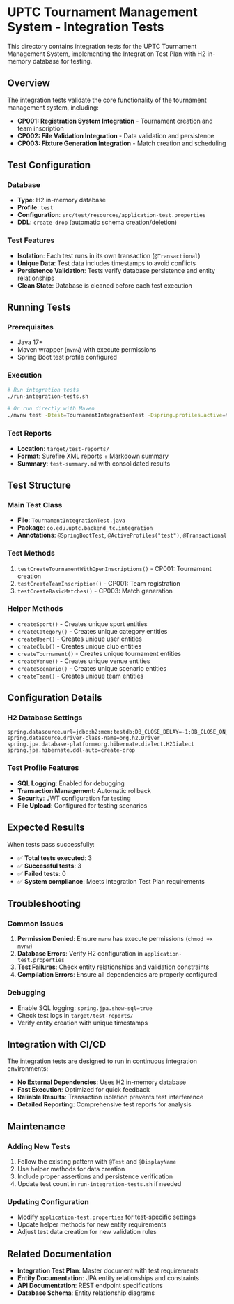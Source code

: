 # UPTC Tournament Management System - Integration Tests

This directory contains integration tests for the UPTC Tournament Management System, implementing the Integration Test Plan with H2 in-memory database for testing.

## Overview

The integration tests validate the core functionality of the tournament management system, including:

- **CP001: Registration System Integration** - Tournament creation and team inscription
- **CP002: File Validation Integration** - Data validation and persistence
- **CP003: Fixture Generation Integration** - Match creation and scheduling

## Test Configuration

### Database
- **Type**: H2 in-memory database
- **Profile**: `test`
- **Configuration**: `src/test/resources/application-test.properties`
- **DDL**: `create-drop` (automatic schema creation/deletion)

### Test Features
- **Isolation**: Each test runs in its own transaction (`@Transactional`)
- **Unique Data**: Test data includes timestamps to avoid conflicts
- **Persistence Validation**: Tests verify database persistence and entity relationships
- **Clean State**: Database is cleaned before each test execution

## Running Tests

### Prerequisites
- Java 17+
- Maven wrapper (`mvnw`) with execute permissions
- Spring Boot test profile configured

### Execution
```bash
# Run integration tests
./run-integration-tests.sh

# Or run directly with Maven
./mvnw test -Dtest=TournamentIntegrationTest -Dspring.profiles.active=test
```

### Test Reports
- **Location**: `target/test-reports/`
- **Format**: Surefire XML reports + Markdown summary
- **Summary**: `test-summary.md` with consolidated results

## Test Structure

### Main Test Class
- **File**: `TournamentIntegrationTest.java`
- **Package**: `co.edu.uptc.backend_tc.integration`
- **Annotations**: `@SpringBootTest`, `@ActiveProfiles("test")`, `@Transactional`

### Test Methods
1. `testCreateTournamentWithOpenInscriptions()` - CP001: Tournament creation
2. `testCreateTeamInscription()` - CP001: Team registration
3. `testCreateBasicMatches()` - CP003: Match generation

### Helper Methods
- `createSport()` - Creates unique sport entities
- `createCategory()` - Creates unique category entities
- `createUser()` - Creates unique user entities
- `createClub()` - Creates unique club entities
- `createTournament()` - Creates unique tournament entities
- `createVenue()` - Creates unique venue entities
- `createScenario()` - Creates unique scenario entities
- `createTeam()` - Creates unique team entities

## Configuration Details

### H2 Database Settings
```properties
spring.datasource.url=jdbc:h2:mem:testdb;DB_CLOSE_DELAY=-1;DB_CLOSE_ON_EXIT=FALSE
spring.datasource.driver-class-name=org.h2.Driver
spring.jpa.database-platform=org.hibernate.dialect.H2Dialect
spring.jpa.hibernate.ddl-auto=create-drop
```

### Test Profile Features
- **SQL Logging**: Enabled for debugging
- **Transaction Management**: Automatic rollback
- **Security**: JWT configuration for testing
- **File Upload**: Configured for testing scenarios

## Expected Results

When tests pass successfully:
- ✅ **Total tests executed**: 3
- ✅ **Successful tests**: 3
- ✅ **Failed tests**: 0
- ✅ **System compliance**: Meets Integration Test Plan requirements

## Troubleshooting

### Common Issues
1. **Permission Denied**: Ensure `mvnw` has execute permissions (`chmod +x mvnw`)
2. **Database Errors**: Verify H2 configuration in `application-test.properties`
3. **Test Failures**: Check entity relationships and validation constraints
4. **Compilation Errors**: Ensure all dependencies are properly configured

### Debugging
- Enable SQL logging: `spring.jpa.show-sql=true`
- Check test logs in `target/test-reports/`
- Verify entity creation with unique timestamps

## Integration with CI/CD

The integration tests are designed to run in continuous integration environments:
- **No External Dependencies**: Uses H2 in-memory database
- **Fast Execution**: Optimized for quick feedback
- **Reliable Results**: Transaction isolation prevents test interference
- **Detailed Reporting**: Comprehensive test reports for analysis

## Maintenance

### Adding New Tests
1. Follow the existing pattern with `@Test` and `@DisplayName`
2. Use helper methods for data creation
3. Include proper assertions and persistence verification
4. Update test count in `run-integration-tests.sh` if needed

### Updating Configuration
- Modify `application-test.properties` for test-specific settings
- Update helper methods for new entity requirements
- Adjust test data creation for new validation rules

## Related Documentation

- **Integration Test Plan**: Master document with test requirements
- **Entity Documentation**: JPA entity relationships and constraints
- **API Documentation**: REST endpoint specifications
- **Database Schema**: Entity relationship diagrams
